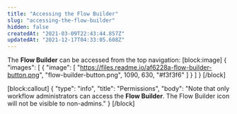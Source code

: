 ```yaml
---
title: "Accessing the Flow Builder"
slug: "accessing-the-flow-builder"
hidden: false
createdAt: "2021-03-09T22:43:44.857Z"
updatedAt: "2021-12-17T04:33:05.608Z"
---
```

The **Flow Builder** can be accessed from the top navigation: 
[block:image]
{
  "images": [
    {
      "image": [
        "https://files.readme.io/af6228a-flow-builder-button.png",
        "flow-builder-button.png",
        1090,
        630,
        "#f3f3f6"
      ]
    }
  ]
}
[/block]

[block:callout]
{
  "type": "info",
  "title": "Permissions",
  "body": "Note that only workflow administrators can access the **Flow Builder**. The Flow Builder icon will not be visible to non-admins."
}
[/block]